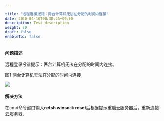 ```yaml
---

title: "远程连接报错：两台计算机无法在分配的时间内连接"
date: 2020-04-10T00:38:25+09:00
description: Test description
weight: 20
draft: false
enableToc: false
---
```


#### 问题描述

远程登录报错提示：两台计算机无法在分配的时间内连接。

图1 两台计算机无法在分配的时间内连接

![](../../../_images/win_cant_loggin3.png)

#### 解决方法

在cmd命令窗口输入**netsh winsock reset**后根据提示重启云服务器后，重新连接云服务器。

